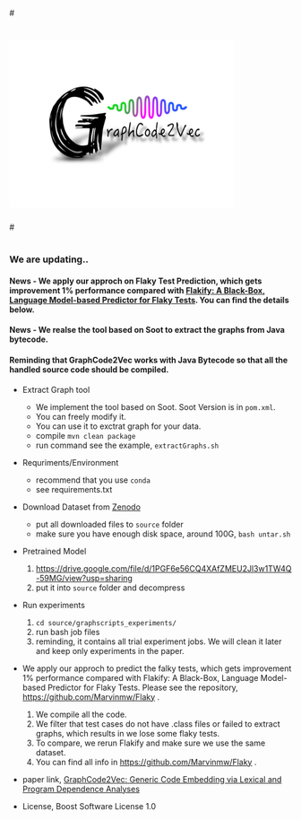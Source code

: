 #<p align="center">
#  <img src="GraphExtractor/graphcode2vec.svg" width="400" height="300"/>
#</p>
#

### We are updating..
#### News - We apply our approch on Flaky Test Prediction, which gets improvement 1% performance compared with [Flakify: A Black-Box, Language Model-based Predictor for Flaky Tests](https://arxiv.org/abs/2112.12331#:~:text=23%20Dec%202021%5D-,Flakify%3A%20A%20Black%2DBox%2C%20Language%20Model%2D,based%20Predictor%20for%20Flaky%20Tests&text=Software%20testing%20assures%20that%20code,version%20of%20the%20source%20code.). You can find the details below.
#### News - We realse the tool based on Soot to extract the graphs from Java bytecode.
#### Reminding that GraphCode2Vec works with Java Bytecode so that all the handled source code should be compiled.
- Extract Graph tool
  - We implement the tool based on Soot. Soot Version is in `pom.xml`.
  - You can freely modify it.
  - You can use it to exctrat graph for your data.
  - compile `mvn clean package`
  - run command see the example, `extractGraphs.sh`
- Requriments/Environment
  - recommend that you use `conda`
  - see  requirements.txt
- Download Dataset from [Zenodo](https://doi.org/10.5281/zenodo.6394383)
  - put all downloaded files to `source` folder
  - make sure you have enough disk space, around 100G, `bash untar.sh`
  
- Pretrained Model
  1. https://drive.google.com/file/d/1PGF6e56CQ4XAfZMEU2Jl3w1TW4Q-59MG/view?usp=sharing
  2. put it into `source` folder and decompress

- Run experiments
  1. `cd source/graphscripts_experiments/`
  2. run bash job files
  3. reminding, it contains all trial experiment jobs. We will clean it later and keep only experiments in the paper.

- We apply our approch to predict the falky tests, which gets improvement 1% performance compared with Flakify: A Black-Box, Language Model-based Predictor for Flaky Tests. Please see the repository, https://github.com/Marvinmw/Flaky .
  1. We compile all the code.
  2. We filter that test cases do not have .class files or failed to extract graphs, which results in we lose some flaky tests.
  3. To compare, we rerun Flakify and make sure we use the same dataset.
  4. You can find all info in https://github.com/Marvinmw/Flaky .
  
- paper link, [GraphCode2Vec: Generic Code Embedding via Lexical and Program Dependence Analyses](https://arxiv.org/abs/2112.01218)
- License, Boost Software License 1.0

